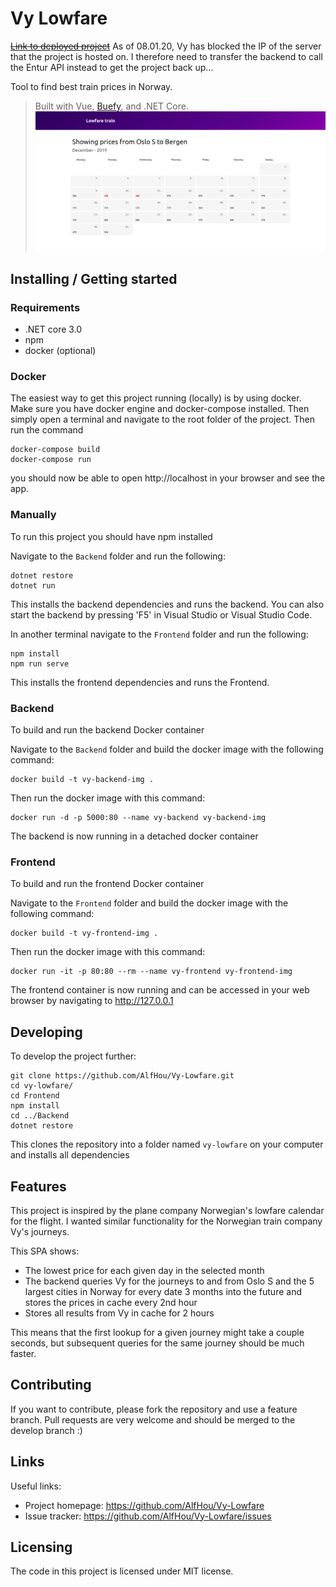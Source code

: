 # Vy Lowfare
[~~Link to deployed project~~](http://lowfare-train.alfhouge.no) As of 08.01.20, Vy has blocked the IP of the server that the project is hosted on. I therefore need to transfer the backend to call the Entur API instead to get the project back up...

Tool to find best train prices in Norway. 
> Built with Vue, [Buefy](https://buefy.org/), and .NET Core.
![preview](/Media/preview.png)

## Installing / Getting started

### Requirements
* .NET core 3.0
* npm
* docker (optional)

### Docker
The easiest way to get this project running (locally) is by using docker.
Make sure you have docker engine and docker-compose installed. Then
simply open a terminal and navigate to the root folder of the project.
Then run the command 
```shell
docker-compose build
docker-compose run
```
you should now be able to open http://localhost in your browser and see the app.


### Manually
To run this project you should have npm installed

Navigate to the `Backend` folder and run the following:
```shell
dotnet restore
dotnet run
```

This installs the backend dependencies and runs the backend.
You can also start the backend by pressing 'F5' in Visual Studio or Visual Studio Code.


In another terminal navigate to the `Frontend` folder and run the following:
```shell
npm install
npm run serve
```

This installs the frontend dependencies and runs the Frontend. 


### Backend
To build and run the backend Docker container

Navigate to the `Backend` folder and build the docker image with the following command:
```shell
docker build -t vy-backend-img .
```
Then run the docker image with this command:
```shell
docker run -d -p 5000:80 --name vy-backend vy-backend-img
```
The backend is now running in a detached docker container


### Frontend
To build and run the frontend Docker container

Navigate to the `Frontend` folder and build the docker image with the following command:
```shell
docker build -t vy-frontend-img .
```

Then run the docker image with this command:
```shell
docker run -it -p 80:80 --rm --name vy-frontend vy-frontend-img
```
The frontend container is now running and can be accessed in your web browser
by navigating to http://127.0.0.1



## Developing
To develop the project further:

```shell
git clone https://github.com/AlfHou/Vy-Lowfare.git
cd vy-lowfare/
cd Frontend
npm install
cd ../Backend
dotnet restore
```

This clones the repository into a folder named `vy-lowfare` on your computer and installs all dependencies


## Features
This project is inspired by the plane company Norwegian's lowfare calendar for the flight.
I wanted similar functionality for the Norwegian train company Vy's journeys.

This SPA shows:
* The lowest price for each given day in the selected month
* The backend queries Vy for the journeys to and from Oslo S and the 5 largest cities in Norway for 
  every date 3 months into the future and stores the prices in cache every 2nd hour 
* Stores all results from Vy in cache for 2 hours

This means that the first lookup for a given journey might take a couple seconds, but
subsequent queries for the same journey should be much faster.

## Contributing
If you want to contribute, please fork the repository and use a feature branch. Pull requests
are very welcome and should be merged to the develop branch :)

## Links
Useful links:
- Project homepage: https://github.com/AlfHou/Vy-Lowfare
- Issue tracker: https://github.com/AlfHou/Vy-Lowfare/issues


## Licensing
The code in this project is licensed under MIT license.
